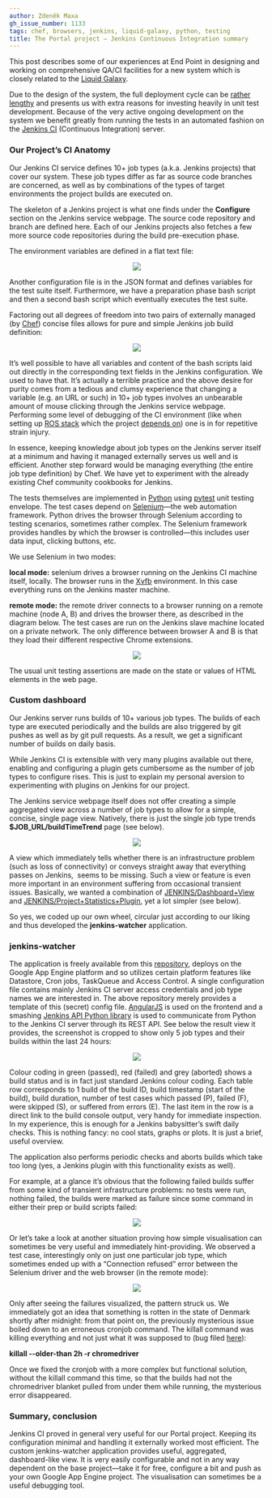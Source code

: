 ```yaml
---
author: Zdeněk Maxa
gh_issue_number: 1133
tags: chef, browsers, jenkins, liquid-galaxy, python, testing
title: The Portal project —​ Jenkins Continuous Integration summary
---
```


This post describes some of our experiences at End Point in designing and working on comprehensive QA/CI facilities for a new system which is closely related to the [Liquid Galaxy](https://liquidgalaxy.endpoint.com/).

Due to the design of the system, the full deployment cycle can be [rather lengthy](/blog/2015/02/18/testing-your-chef-repo-pull-requests) and presents us with extra reasons for investing heavily in unit test development. Because of the very active ongoing development on the system we benefit greatly from running the tests in an automated fashion on the [Jenkins CI](https://jenkins-ci.org/) (Continuous Integration) server.

### Our Project’s CI Anatomy

Our Jenkins CI service defines 10+ job types (a.k.a. Jenkins projects) that cover our system. These job types differ as far as source code branches are concerned, as well as by combinations of the types of target environments the project builds are executed on.

The skeleton of a Jenkins project is what one finds under the **Configure** section on the Jenkins service webpage. The source code repository and branch are defined here. Each of our Jenkins projects also fetches a few more source code repositories during the build pre-execution phase.

The environment variables are defined in a flat text file:

<div class="separator" style="clear: both; text-align: center;">
<a href="/blog/2015/06/09/the-portal-project-jenkins-continuous/image-0-big.png" imageanchor="1" style="margin-left: 1em; margin-right: 1em;"><img border="0" src="/blog/2015/06/09/the-portal-project-jenkins-continuous/image-0.png"/></a></div>

Another configuration file is in the JSON format and defines variables for the test suite itself.
Furthermore, we have a preparation phase bash script and then a second bash script which eventually executes the test suite.

Factoring out all degrees of freedom into two pairs of externally managed (by [Chef](https://www.chef.io/)) concise files allows for pure and simple Jenkins job build definition:

<div class="separator" style="clear: both; text-align: center;">
<a href="/blog/2015/06/09/the-portal-project-jenkins-continuous/image-1-big.png" imageanchor="1" style="margin-left: 1em; margin-right: 1em;"><img border="0" src="/blog/2015/06/09/the-portal-project-jenkins-continuous/image-1.png"/></a></div>

It’s well possible to have all variables and content of the bash scripts laid out directly in the corresponding text fields in the Jenkins configuration. We used to have that. It’s actually a terrible practice and the above desire for purity comes from a tedious and clumsy experience that changing a variable (e.g. an URL or such) in 10+ job types involves an unbearable amount of mouse clicking through the Jenkins service webpage. Performing some level of debugging of the CI environment (like when setting up [ROS stack](http://wiki.ros.org/) which the project [depends on](/blog/2015/03/24/simple-cross-browser-communication-ros)) one is in for repetitive strain injury.

In essence, keeping knowledge about job types on the Jenkins server itself at a minimum and having it managed externally serves us well and is efficient. Another step forward would be managing everything (the entire job type definition) by Chef. We have yet to experiment with the already existing Chef community cookbooks for Jenkins.

The tests themselves are implemented in [Python](https://www.python.org/) using [pytest](https://docs.pytest.org/en/latest/) unit testing envelope. The test cases depend on [Selenium](http://www.seleniumhq.org/)—​the web automation framework. Python drives the browser through Selenium according to testing scenarios, sometimes rather complex. The Selenium framework provides handles by which the browser is controlled—​this includes user data input, clicking buttons, etc.

We use Selenium in two modes:

**local mode:**
selenium drives a browser running on the Jenkins CI machine itself, locally. The browser runs in the [Xvfb](https://www.x.org/releases/X11R7.6/doc/man/man1/Xvfb.1.xhtml) environment. In this case everything runs on the Jenkins master machine.

**remote mode:**
the remote driver connects to a browser running on a remote machine (node A, B) and drives the browser there, as described in the diagram below. The test cases are run on the Jenkins slave machine located on a private network. The only difference between browser A and B is that they load their different respective Chrome extensions.

<div class="separator" style="clear: both; text-align: center;">
<a href="/blog/2015/06/09/the-portal-project-jenkins-continuous/image-2-big.png" imageanchor="1" style="margin-left: 1em; margin-right: 1em;"><img border="0" src="/blog/2015/06/09/the-portal-project-jenkins-continuous/image-2.png"/></a></div>

The usual unit testing assertions are made on the state or values of HTML elements in the web page.

### Custom dashboard

Our Jenkins server runs builds of 10+ various job types. The builds of each type are executed periodically and the builds are also triggered by git pushes as well as by git pull requests. As a result, we get a significant number of builds on daily basis.

While Jenkins CI is extensible with very many plugins available out there, enabling and configuring a plugin gets cumbersome as the number of job types to configure rises. This is just to explain my personal aversion to experimenting with plugins on Jenkins for our project.

The Jenkins service webpage itself does not offer creating a simple aggregated view across a number of job types to allow for a simple, concise, single page view.
Natively, there is just the single job type trends **$JOB_URL/buildTimeTrend** page (see below).

<div class="separator" style="clear: both; text-align: center;">
<a href="/blog/2015/06/09/the-portal-project-jenkins-continuous/image-3-big.png" imageanchor="1" style="margin-left: 1em; margin-right: 1em;"><img border="0" src="/blog/2015/06/09/the-portal-project-jenkins-continuous/image-3.png"/></a></div>

A view which immediately tells whether there is an infrastructure problem (such as loss of connectivity) or conveys straight away that everything passes on Jenkins,  seems to be missing. Such a view or feature is even more important in an environment suffering from occasional transient issues. Basically, we wanted a combination of [JENKINS/Dashboard+View](https://wiki.jenkins-ci.org/display/JENKINS/Dashboard+View) and [JENKINS/Project+Statistics+Plugin](https://wiki.jenkins-ci.org/display/JENKINS/Project+Statistics+Plugin), yet a lot simpler (see below).

So yes, we coded up our own wheel, circular just according to our liking and thus developed the **jenkins-watcher** application.

### jenkins-watcher

The application is freely available from this [repository](https://github.com/EndPointCorp/jenkins-watcher), deploys on the Google App Engine platform and so utilizes certain platform features like Datastore, Cron jobs, TaskQueue and Access Control. A single configuration file contains mainly Jenkins CI server access credentials and job type names we are interested in. The above repository merely provides a template of this (secret) config file. [AngularJS](https://angularjs.org/) is used on the frontend and a smashing [Jenkins API Python library](https://pypi.python.org/pypi/jenkinsapi) is used to communicate from Python to the Jenkins CI server through its REST API. See below the result view it provides, the screenshot is cropped to show only 5 job types and their builds within the last 24 hours:

<div class="separator" style="clear: both; text-align: center;">
<a href="/blog/2015/06/09/the-portal-project-jenkins-continuous/image-4-big.png" imageanchor="1" style="margin-left: 1em; margin-right: 1em;"><img border="0" src="/blog/2015/06/09/the-portal-project-jenkins-continuous/image-4.png"/></a></div>

Colour coding in green (passed), red (failed) and grey (aborted) shows a build status and is in fact just standard Jenkins colour coding. Each table row corresponds to 1 build of the build ID, build timestamp (start of the build), build duration, number of test cases which passed (P), failed (F), were skipped (S), or suffered from errors (E). The last item in the row is a direct link to the build console output, very handy for immediate inspection. In my experience, this is enough for a Jenkins babysitter’s swift daily checks. This is nothing fancy: no cool stats, graphs or plots. It is just a brief, useful overview.

The application also performs periodic checks and aborts builds which take too long (yes, a Jenkins plugin with this functionality exists as well).

For example, at a glance it’s obvious that the following failed builds suffer from some kind of transient infrastructure problems: no tests were run, nothing failed, the builds were marked as failure since some command in either their prep or build scripts failed:

<div class="separator" style="clear: both; text-align: center;">
<a href="/blog/2015/06/09/the-portal-project-jenkins-continuous/image-5-big.png" imageanchor="1" style="margin-left: 1em; margin-right: 1em;"><img border="0" src="/blog/2015/06/09/the-portal-project-jenkins-continuous/image-5.png"/></a></div>

Or let’s take a look at another situation proving how simple visualisation can sometimes be very useful and immediately hint-providing. We observed a test case, interestingly only on just one particular job type, which sometimes ended up with a “Connection refused” error between the Selenium driver and the web browser (in the remote mode):

<div class="separator" style="clear: both; text-align: center;">
<a href="/blog/2015/06/09/the-portal-project-jenkins-continuous/image-6-big.png" imageanchor="1" style="margin-left: 1em; margin-right: 1em;"><img border="0" src="/blog/2015/06/09/the-portal-project-jenkins-continuous/image-6.png"/></a></div>

Only after seeing the failures visualized, the pattern struck us. We immediately got an idea that something is rotten in the state of Denmark shortly after midnight: from that point on, the previously mysterious issue boiled down to an erroneous cronjob command. The killall command was killing everything and not just what it was supposed to (bug filed [here](http://sourceforge.net/p/psmisc/bugs/62/)):

**killall --older-than 2h -r chromedriver**

Once we fixed the cronjob with a more complex but functional solution, without the killall command this time, so that the builds had not the chromedriver blanket pulled from under them while running, the mysterious error disappeared.

### Summary, conclusion

Jenkins CI proved in general very useful for our Portal project. Keeping its configuration minimal and handling it externally worked most efficient. The custom jenkins-watcher application provides useful, aggregated, dashboard-like view. It is very easily configurable and not in any way dependent on the base project—​take it for free, configure a bit and push as your own Google App Engine project. The visualisation can sometimes be a useful debugging tool.
